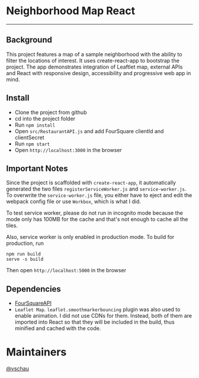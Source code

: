 # Neighborhood Map React
---

## Background
This project features a map of a sample neighborhood with the ability to filter the locations of interest.  It uses create-react-app to bootstrap the project.  The app demonstrates integration of Leaftlet map, external APIs and React with responsive design, accessibility and progressive web app in mind.

## Install
- Clone the project from github
- cd into the project folder
- Run `npm install`
- Open `src/RestaurantAPI.js` and add FourSquare clientId and clientSecret
- Run `npm start`
- Open `http://localhost:3000` in the browser

## Important Notes
Since the project is scaffolded with `create-react-app`, it automatically generated the two files `registerServiceWorker.js` and `service-worker.js`.  To overwrite the `service-worker.js` file, you either have to eject and edit the webpack config file or use `Workbox`, which is what I did.

To test service worker, please do not run in incognito mode because the mode only has 100MB for the cache and that's not enough to cache all the tiles.

Also, service worker is only enabled in production mode.  To build for production, run
```
npm run build
serve -s build
```

Then open `http://localhost:5000` in the browser

## Dependencies
- [FourSquareAPI](https://developer.foursquare.com/)
- `Leaflet Map`.  `leaflet.smoothmarkerbouncing` plugin was also used to enable animation. I did not use CDNs for them.  Instead, both of them are imported into React so that they will be included in the build, thus minified and cached with the code.

# Maintainers
[@vschau](https://github.com/vschau)
